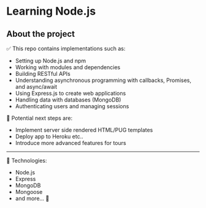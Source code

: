 # Learning Node.js

## About the project
✅ This repo contains implementations such as:

- Setting up Node.js and npm
- Working with modules and dependencies
- Building RESTful APIs
- Understanding asynchronous programming with callbacks, Promises, and async/await
- Using Express.js to create web applications
- Handling data with databases (MongoDB)
- Authenticating users and managing sessions

🚧 Potential next steps are: 
- Implement server side rendered HTML/PUG templates
- Deploy app to Heroku etc..
- Introduce more advanced features for tours

------------------------

🚀 Technologies:
- Node.js
- Express
- MongoDB
- Mongoose
- and more... 🙂